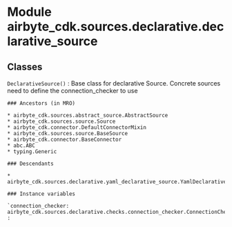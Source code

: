 Module airbyte_cdk.sources.declarative.declarative_source
=========================================================

Classes
-------

`DeclarativeSource()`
:   Base class for declarative Source. Concrete sources need to define the connection_checker to use

    ### Ancestors (in MRO)

    * airbyte_cdk.sources.abstract_source.AbstractSource
    * airbyte_cdk.sources.source.Source
    * airbyte_cdk.connector.DefaultConnectorMixin
    * airbyte_cdk.sources.source.BaseSource
    * airbyte_cdk.connector.BaseConnector
    * abc.ABC
    * typing.Generic

    ### Descendants

    * airbyte_cdk.sources.declarative.yaml_declarative_source.YamlDeclarativeSource

    ### Instance variables

    `connection_checker: airbyte_cdk.sources.declarative.checks.connection_checker.ConnectionChecker`
    :